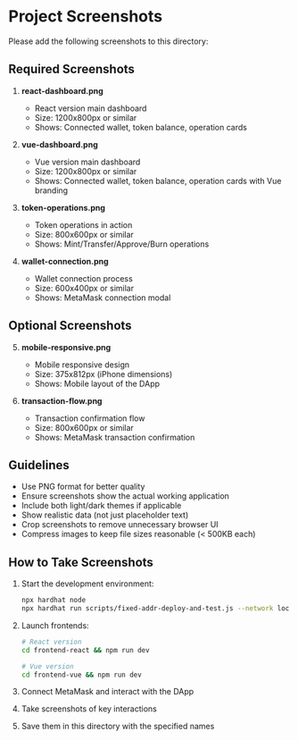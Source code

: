 # Project Screenshots

Please add the following screenshots to this directory:

## Required Screenshots

1. **react-dashboard.png**
   - React version main dashboard
   - Size: 1200x800px or similar
   - Shows: Connected wallet, token balance, operation cards

2. **vue-dashboard.png**  
   - Vue version main dashboard
   - Size: 1200x800px or similar
   - Shows: Connected wallet, token balance, operation cards with Vue branding

3. **token-operations.png**
   - Token operations in action
   - Size: 800x600px or similar
   - Shows: Mint/Transfer/Approve/Burn operations

4. **wallet-connection.png**
   - Wallet connection process
   - Size: 600x400px or similar
   - Shows: MetaMask connection modal

## Optional Screenshots

5. **mobile-responsive.png**
   - Mobile responsive design
   - Size: 375x812px (iPhone dimensions)
   - Shows: Mobile layout of the DApp

6. **transaction-flow.png**
   - Transaction confirmation flow
   - Size: 800x600px or similar
   - Shows: MetaMask transaction confirmation

## Guidelines

- Use PNG format for better quality
- Ensure screenshots show the actual working application
- Include both light/dark themes if applicable
- Show realistic data (not just placeholder text)
- Crop screenshots to remove unnecessary browser UI
- Compress images to keep file sizes reasonable (< 500KB each)

## How to Take Screenshots

1. Start the development environment:
   ```bash
   npx hardhat node
   npx hardhat run scripts/fixed-addr-deploy-and-test.js --network localhost
   ```

2. Launch frontends:
   ```bash
   # React version
   cd frontend-react && npm run dev
   
   # Vue version  
   cd frontend-vue && npm run dev
   ```

3. Connect MetaMask and interact with the DApp
4. Take screenshots of key interactions
5. Save them in this directory with the specified names
